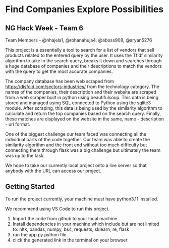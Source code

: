 # Find Companies Explore Possibilities

## NG Hack Week - Team 6

Team Members - @nhajela1, @rohanahuja4, @aboss908, @aryan5276

This project is a essentially a tool to search for a list of vendors that sell products related to the entered query by the user. It uses the Tfidf similarity algorithm to take in the search query, breaks it down and searches through a huge database of companies and their descriptions to match the vendors with the query to get the most accurate companies. 

The company database has been web scraped from https://disfold.com/sectors-industries/ from the technology category. The names of the companies, their description and their website are scraped from a web scraper built in python using beautifulsoup. This data is being stored and managed using SQL connected to Python using the sqlite3 module. After scraping, this data is being used by the similarity algorithm to calculate and return the top companies based on the search query. Finally, these matches are displayed on the website in the same, name - description - url format. 

One of the biggest challenge our team faced was connecting all the individual parts of the code together. Our team was able to create the similarity algorithm and the front end without too much difficulty but connecting them through flask was a big challenge but ultimately the team was up to the task. 

We hope to take our currently local project onto a live server so that anybody with the URL can access our project.


## Getting Started

To run the project currently, your machine must have python3.11 installed.

We recommend using VS Code to run this project.

1) Import the code from github to your local machine.
2) Install dependencies in your machine which include but are not limited to: nltk, pandas, numpy, bs4, requests, sklearn, re, flask
3) run the app.py python file
4) click the generated link in the terminal on your browser

